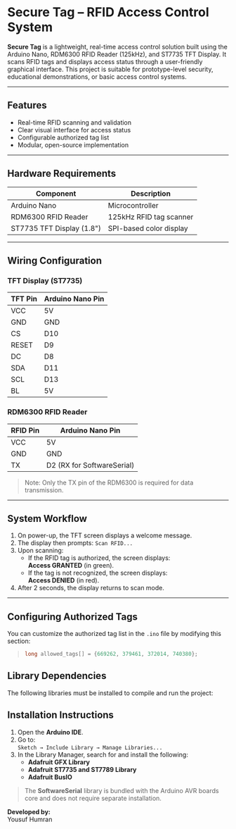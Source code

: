 # Secure Tag – RFID Access Control System

**Secure Tag** is a lightweight, real-time access control solution built using the Arduino Nano, RDM6300 RFID Reader (125kHz), and ST7735 TFT Display. It scans RFID tags and displays access status through a user-friendly graphical interface. This project is suitable for prototype-level security, educational demonstrations, or basic access control systems.

---

## Features

- Real-time RFID scanning and validation
- Clear visual interface for access status
- Configurable authorized tag list
- Modular, open-source implementation

---

## Hardware Requirements

| Component                  | Description                        |
|---------------------------|------------------------------------|
| Arduino Nano              | Microcontroller                    |
| RDM6300 RFID Reader       | 125kHz RFID tag scanner            |
| ST7735 TFT Display (1.8") | SPI-based color display            |

---

## Wiring Configuration

### TFT Display (ST7735)

| TFT Pin | Arduino Nano Pin |
|---------|------------------|
| VCC     | 5V               |
| GND     | GND              |
| CS      | D10              |
| RESET   | D9               |
| DC      | D8               |
| SDA     | D11              |
| SCL     | D13              |
| BL      | 5V               |

### RDM6300 RFID Reader

| RFID Pin | Arduino Nano Pin         |
|----------|--------------------------|
| VCC      | 5V                       |
| GND      | GND                      |
| TX       | D2 (RX for SoftwareSerial) |

> Note: Only the TX pin of the RDM6300 is required for data transmission.

---

## System Workflow

1. On power-up, the TFT screen displays a welcome message.
2. The display then prompts: `Scan RFID...`
3. Upon scanning:
   - If the RFID tag is authorized, the screen displays:  
     **Access GRANTED** (in green).
   - If the tag is not recognized, the screen displays:  
     **Access DENIED** (in red).
4. After 2 seconds, the display returns to scan mode.

---

## Configuring Authorized Tags

You can customize the authorized tag list in the `.ino` file by modifying this section:
> ```cpp
> long allowed_tags[] = {669262, 379461, 372014, 740380};
> ```

## Library Dependencies
The following libraries must be installed to compile and run the project:

## Installation Instructions
1. Open the **Arduino IDE**.
2. Go to:  
   `Sketch → Include Library → Manage Libraries...`
3. In the Library Manager, search for and install the following:
   - **Adafruit GFX Library**
   - **Adafruit ST7735 and ST7789 Library**
   - **Adafruit BusIO**

> The **SoftwareSerial** library is bundled with the Arduino AVR boards core and does not require separate installation.

**Developed by:**  
Yousuf Humran



